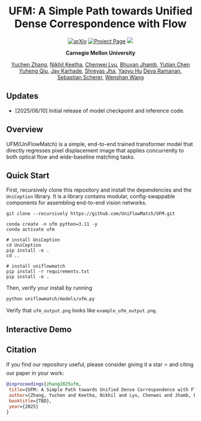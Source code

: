 
<div align="center">
<h1>UFM: A Simple Path towards Unified Dense Correspondence with Flow</h1>

<a href="https://arxiv.org/abs/0000.00000"><img src="https://img.shields.io/badge/arXiv-2503.11651-b31b1b" alt="arXiv"></a>
<a href="https://uniflowmatch.github.io/"><img src="https://img.shields.io/badge/Project_Page-green" alt="Project Page"></a>
<a href='https://huggingface.co/spaces/infinity1096/UFM'><img src='https://img.shields.io/badge/%F0%9F%A4%97%20Hugging%20Face-Demo-blue'></a>


**Carnegie Mellon University**

[Yuchen Zhang](https://infinity1096.github.io/), [Nikhil Keetha](https://nik-v9.github.io/), [Chenwei Lyu](https://www.linkedin.com/in/chenwei-lyu/), [Bhuvan Jhamb](https://www.linkedin.com/in/bhuvanjhamb/), [Yutian Chen](https://www.yutianchen.blog/about/)
[Yuheng Qiu](https://haleqiu.github.io), [Jay Karhade](https://jaykarhade.github.io/), [Shreyas Jha](https://www.linkedin.com/in/shreyasjha/), [Yaoyu Hu](http://www.huyaoyu.com/)
[Deva Ramanan](https://www.cs.cmu.edu/~deva/), [Sebastian Scherer](https://theairlab.org/team/sebastian/), [Wenshan Wang](http://www.wangwenshan.com/)
</div>

## Updates
- [2025/06/10] Initial release of model checkpoint and inference code. 


## Overview

UFM(UniFlowMatch) is a simple, end-to-end trained transformer model that directly regresses pixel displacement image that applies concurrently to both optical flow and wide-baseline matching tasks. 

## Quick Start

First, recursively clone this repository and install the dependencies and the `UniCeption` library. It is a library contains modular, config-swappable components for assembling end-to-end vision networks.  

```
git clone --recursively https://github.com/UniFlowMatch/UFM.git

conda create -n ufm python=3.11 -y
conda activate ufm

# install UniCeption
cd UniCeption
pip install -e .
cd ..

# install uniflowmatch
pip install -r requirements.txt
pip install -e .
```

Then, verify your install by running

```bash
python uniflowmatch/models/ufm.py
```

Verify that `ufm_output.png` looks like `example_ufm_output.png`.

## Interactive Demo

## Citation
If you find our repository useful, please consider giving it a star ⭐ and citing our paper in your work:

```bibtex
@inproceedings{zhang2025ufm,
 title={UFM: A Simple Path towards Unified Dense Correspondence with Flow},
 author={Zhang, Yuchen and Keetha, Nikhil and Lyu, Chenwei and Jhamb, Bhuvan and Chen, Yutian and Qiu, Yuheng and Karhade, Jay and Jha, Shreyas and Hu, Yaoyu and Ramanan, Deva and Scherer, Sebastian and Wang, Wenshan},
 booktitle={TBD},
 year={2025}
}
```